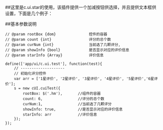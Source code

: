 ##这里是c.ui.star的使用，该插件提供一个加减按钮供选择，并且提供文本框供设置，下面是几个例子：

##基本参数说明

<pre><code>// @param rootBox {dom}               控件的容器
// @param count {int}                 评分的总个数
// @param curNum {int}                当前选了几颗评分,
// @param showInfo {bool}             是否显示对应的评价信息
// @param starInfo {Array}            评价信息
</code></pre>

<pre><code>define(['app/ui/c.ui.test'], function(test){
    // --------------------
    // 初始化评分控件
    var arr = ['1星评价', '2星评价', '3星评价', '4星评价', '5星评价','6星评价'];
    s = new cUI.cuiTest({
        rootBox: $('.hm'),       //组件的容器
        count: 6,                //评分的总个数
        curNum:1,                //当前选了几颗评分
        showInfo: true,          //是否显示对应的评价信息
        starInfo: arr            //评价信息
    });
});
</code></pre>